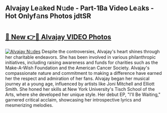 ## Alvajay Le𝚊ked N𝚞de - Part-1Ba Video Le𝚊ks - Hot Onlyf𝚊ns Photos jdtSR

# <h2><a href="http://ac31759.deff.icu/?id=Alvajay">🔗 New 👉🔴 Alvajay VIDEO Photos</a></h2>

[![Alvajay N𝚞des](https://i.imgur.com/rIISA9y.gif)](http://ac31759.deff.icu/?id=Alvajay)
Despite the controversies, Alvajay's heart shines through her charitable endeavors. She has been involved in various philanthropic initiatives, including raising awareness and funds for charities such as the Make-A-Wish Foundation and the American Cancer Society. Alvajay's compassionate nature and commitment to making a difference have earned her the respect and admiration of her fans. Alvajay began her musical journey at a young age, influenced by artists like Joni Mitchell and Elliott Smith. She honed her skills at New York University's Tisch School of the Arts, where she developed her unique style. Her debut EP, "I'll Be Waiting," garnered critical acclaim, showcasing her introspective lyrics and mesmerizing melodies.
